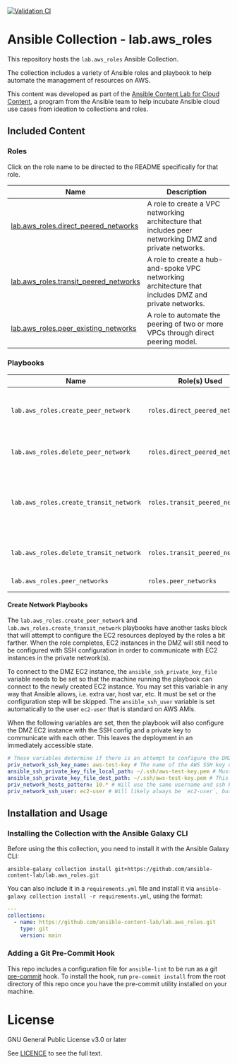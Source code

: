 [![Validation CI](https://github.com/ansible-content-lab/lab.aws_roles/actions/workflows/validate.yml/badge.svg)](https://github.com/ansible-content-lab/lab.aws_roles/actions/workflows/validate.yml)

# Ansible Collection - lab.aws_roles

This repository hosts the `lab.aws_roles` Ansible Collection.

The collection includes a variety of Ansible roles and playbook to help automate the management of resources on AWS.

This content was developed as part of the [Ansible Content Lab for Cloud Content](https://ansible-content-lab.github.io/), a program from the Ansible team to help incubate Ansible cloud use cases from ideation to collections and roles.

## Included Content

<!--start collection content-->
### Roles

Click on the role name to be directed to the README specifically for that role.

| Name                                                                                                                                                | Description                                                                                            |
|-----------------------------------------------------------------------------------------------------------------------------------------------------|--------------------------------------------------------------------------------------------------------|
| [lab.aws_roles.direct_peered_networks](https://github.com/ansible-content-lab/lab.aws_roles/blob/main/roles/direct_peered_networks/README.md)   | A role to create a VPC networking architecture that includes peer networking DMZ and private networks. |
| [lab.aws_roles.transit_peered_networks](https://github.com/ansible-content-lab/lab.aws_roles/blob/main/roles/transit_peered_networks/README.md) | A role to create a hub-and-spoke VPC networking architecture that includes DMZ and private networks.   |
| [lab.aws_roles.peer_existing_networks](https://github.com/ansible-content-lab/lab.aws_roles/blob/main/roles/peer_existing_networks/README.md)   | A role to automate the peering of two or more VPCs through direct peering model.                       |

### Playbooks

| Name                                     | Role(s) Used                    | Description                                                                                                                 |
|------------------------------------------|---------------------------------|-----------------------------------------------------------------------------------------------------------------------------|
| `lab.aws_roles.create_peer_network`    | `roles.direct_peered_networks`  | A playbook to create a multi-VPC peer network configuration with DMZ and private networks.                                  |
| `lab.aws_roles.delete_peer_network`    | `roles.direct_peered_networks`  | Deletes AWS resources created in the `create_peer_network` playbook.                                                        |
| `lab.aws_roles.create_transit_network` | `roles.transit_peered_networks` | A playbook to create a multi-VPC hub-and-spoke network configuration using a transit gateway with DMZ and private networks. |
| `lab.aws_roles.delete_transit_network` | `roles.transit_peered_networks` | Deletes AWS resources created in the `create_transit_network` playbook.                                                     |
| `lab.aws_roles.peer_networks`          | `roles.peer_networks`           | Peer two or more VPCs with VPC peering.                                                                                     |
<!--end collection content-->

#### Create Network Playbooks

The `lab.aws_roles.create_peer_network` and `lab.aws_roles.create_transit_network` playbooks have another tasks block that will attempt to configure the EC2 resources deployed by the roles a bit farther.  When the role completes, EC2 instances in the DMZ will still need to be configured with SSH configuration in order to communicate with EC2 instances in the private network(s).

To connect to the DMZ EC2 instance, the `ansible_ssh_private_key_file` variable needs to be set so that the machine running the playbook can connect to the newly created EC2 instance.  You may set this variable in any way that Ansible allows, i.e. extra var, host var, etc.  It must be set or the configuration step will be skipped.  The `ansible_ssh_user` variable is set automatically to the user `ec2-user` that is standard on AWS AMIs.

When the following variables are set, then the playbook will also configure the DMZ EC2 instance with the SSH config and a private key to communicate with each other.  This leaves the deployment in an immediately accessible state.

```yaml
# These variables determine if there is an attempt to configure the DMZ VM to connect to other VMs.
priv_network_ssh_key_name: aws-test-key # The name of the AWS SSH key used to configure EC2 instances on the private network
ansible_ssh_private_key_file_local_path: ~/.ssh/aws-test-key.pem # Must exist locally or be mapped in an EE
ansible_ssh_private_key_file_dest_path: ~/.ssh/aws-test-key.pem # This will be the destination for the private key
priv_network_hosts_pattern: 10.* # Will use the same username and ssh key for any host on the 10.* network
priv_network_ssh_user: ec2-user # Will likely always be `ec2-user`, but set here as an option
```

## Installation and Usage

### Installing the Collection with the Ansible Galaxy CLI

Before using the this collection, you need to install it with the Ansible Galaxy CLI:

`ansible-galaxy collection install git+https://github.com/ansible-content-lab/lab.aws_roles.git`

You can also include it in a `requirements.yml` file and install it via `ansible-galaxy collection install -r requirements.yml`, using the format:

```yaml
---
collections:
  - name: https://github.com/ansible-content-lab/lab.aws_roles.git
    type: git
    version: main
```

### Adding a Git Pre-Commit Hook

This repo includes a configuration file for `ansible-lint` to be run as a git [pre-commit](https://pre-commit.com/) hook. To install the hook, run `pre-commit install` from the root directory of this repo once you have the pre-commit utility installed on your machine.

# License
GNU General Public License v3.0 or later

See [LICENCE](https://github.com/ansible-content-lab/lab.aws_roles/blob/main/LICENSE) to see the full text.